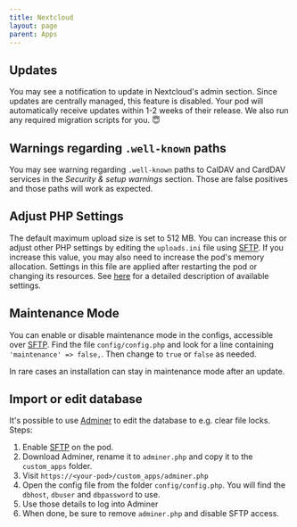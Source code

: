 ```yaml
---
title: Nextcloud
layout: page
parent: Apps
---
```


## Updates
You may see a notification to update in Nextcloud's admin section. Since updates are centrally managed, this feature is disabled. Your pod will automatically receive updates within 1-2 weeks of their release. We also run any required migration scripts for you. 😇


## Warnings regarding `.well-known` paths
You may see warning regarding `.well-known` paths to CalDAV and CardDAV services in the *Security & setup warnings* section. Those are false positives and those paths will work as expected.


## Adjust PHP Settings
The default maximum upload size is set to 512 MB. You can increase this or adjust other PHP settings by editing the `uploads.ini` file using [SFTP](/faq/#accessing-pod-files-using-sftp). If you increase this value, you may also need to increase the pod's memory allocation. Settings in this file are applied after restarting the pod or changing its resources. See [here](https://www.php.net/manual/en/ini.core.php) for a detailed description of available settings.


## Maintenance Mode
You can enable or disable maintenance mode in the configs, accessible over [SFTP](/faq/#accessing-pod-files-using-sftp). Find the file `config/config.php` and look for a line containing `'maintenance' => false,`. Then change to `true` or `false` as needed.

In rare cases an installation can stay in maintenance mode after an update.


## Import or edit database
It's possible to use [Adminer](https://www.adminer.org/#download) to edit the database to e.g. clear file locks. Steps:

1. Enable [SFTP](/faq/#accessing-pod-files-using-sftp) on the pod.
2. Download Adminer, rename it to `adminer.php` and copy it to the `custom_apps` folder. 
3. Visit `https://<your-pod>/custom_apps/adminer.php`
4. Open the config file from the folder `config/config.php`. You will find the `dbhost`, `dbuser` and `dbpassword` to use.
5. Use those details to log into Adminer
6. When done, be sure to remove `adminer.php` and disable SFTP access.